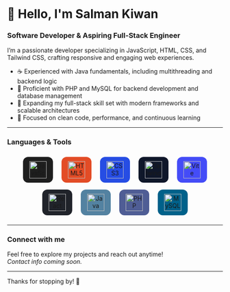 # 👋 Hello, I'm Salman Kiwan

### Software Developer & Aspiring Full-Stack Engineer

I’m a passionate developer specializing in JavaScript, HTML, CSS, and Tailwind CSS, crafting responsive and engaging web experiences.

- ☕ Experienced with Java fundamentals, including multithreading and backend logic  
- 🐘 Proficient with PHP and MySQL for backend development and database management  
- 🚀 Expanding my full-stack skill set with modern frameworks and scalable architectures  
- 🌱 Focused on clean code, performance, and continuous learning  

---

### Languages & Tools
<p align="center">
  <span style="display:inline-block; background:#1e1e1e; padding:10px 15px; border-radius:12px; margin:8px;">
    <img src="https://upload.wikimedia.org/wikipedia/commons/6/6a/JavaScript-logo.png" alt="JavaScript" width="40" height="40" />
  </span>
  
  <span style="display:inline-block; background:#e34c26; padding:10px 15px; border-radius:12px; margin:8px;">
    <img src="https://upload.wikimedia.org/wikipedia/commons/6/61/HTML5_logo_and_wordmark.svg" alt="HTML5" width="40" height="40" />
  </span>
  
  <span style="display:inline-block; background:#264de4; padding:10px 15px; border-radius:12px; margin:8px;">
    <img src="https://upload.wikimedia.org/wikipedia/commons/d/d5/CSS3_logo_and_wordmark.svg" alt="CSS3" width="40" height="40" />
  </span>
  
  <span style="display:inline-block; background:#0f172a; padding:10px 15px; border-radius:12px; margin:8px;">
    <img src="https://upload.wikimedia.org/wikipedia/commons/d/d5/Tailwind_CSS_Logo.svg" alt="Tailwind CSS" width="40" height="40" />
  </span>
  
  <span style="display:inline-block; background:#444cf7; padding:10px 15px; border-radius:12px; margin:8px;">
    <img src="https://vitejs.dev/logo.svg" alt="Vite" width="40" height="40" />
  </span>
  
  <span style="display:inline-block; background:#20232a; padding:10px 15px; border-radius:12px; margin:8px;">
    <img src="https://upload.wikimedia.org/wikipedia/commons/a/a7/React-icon.svg" alt="React" width="40" height="40" />
  </span>
  
  <span style="display:inline-block; background:#5382a1; padding:10px 15px; border-radius:12px; margin:8px;">
    <img src="https://upload.wikimedia.org/wikipedia/en/3/30/Java_programming_language_logo.svg" alt="Java" width="40" height="40" />
  </span>
  
  <span style="display:inline-block; background:#4F5D95; padding:10px 15px; border-radius:12px; margin:8px;">
    <img src="https://upload.wikimedia.org/wikipedia/commons/2/27/PHP-logo.svg" alt="PHP" width="40" height="40" />
  </span>
  
  <span style="display:inline-block; background:#00618a; padding:10px 15px; border-radius:12px; margin:8px;">
    <img src="https://upload.wikimedia.org/wikipedia/en/d/dd/MySQL_logo.svg" alt="MySQL" width="40" height="40" />
  </span>
</p>





---

### Connect with me

Feel free to explore my projects and reach out anytime!  
*Contact info coming soon.*

---

Thanks for stopping by! 🚀
